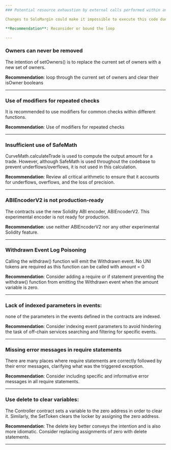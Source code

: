 ```yaml
---
### Potential resource exhaustion by external calls performed within an unbounded loop

Changes to SoloMargin could make it impossible to execute this code due to the block gas limit.

**Recommendation**: Reconsider or bound the loop

---
```

### Owners can never be removed

The intention of setOwners() is to replace the current set of owners with a new set of owners.

**Recommendation**: loop through the current set of owners and clear their isOwner booleans

---
### Use of modifiers for repeated checks

It is recommended to use modifiers for common checks within different functions.

**Recommendation**: Use of modifiers for repeated checks

---
### Insufficient use of SafeMath

CurveMath.calculateTrade is used to compute the output amount for a trade. However, although SafeMath is used throughout the codebase to prevent underflows/overflows, 
it is not used in this calculation.

**Recommendation**: Review all critical arithmetic to ensure that it accounts for underflows, overflows, and the loss of precision.

---
### ABIEncoderV2 is not production-ready

The contracts use the new Solidity ABI encoder, ABIEncoderV2. This experimental encoder is not ready for production.

**Recommendation**: use neither ABIEncoderV2 nor any other experimental Solidity feature.

---
### Withdrawn Event Log Poisoning

Calling the withdraw() function will emit the Withdrawn event. No UNI tokens are required as this function can be called with amount = 0 

**Recommendation**: Consider adding a require or if statement preventing the withdraw() function from emitting the Withdrawn event when the amount variable is zero.

---
### Lack of indexed parameters in events:

none of the parameters in the events defined in the contracts are indexed.

**Recommendation**: Consider indexing event parameters to avoid hindering the task of off-chain services searching and filtering for specific events.

---
### Missing error messages in require statements

There are many places where require statements are correctly followed by their error messages, clarifying what was the triggered exception.

**Recommendation**: Consider including specific and informative error messages in all require statements.

---
### Use delete to clear variables:

The Controller contract sets a variable to the zero address in order to clear it. Similarly, the SetToken clears the locker by assigning the zero address.

**Recommendation**: The delete key better conveys the intention and is also more idiomatic. Consider replacing assignments of zero with delete statements.

---
